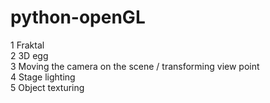 # python-openGL
1 Fraktal <br />
2 3D egg <br />
3 Moving the camera on the scene / transforming view point <br />
4 Stage lighting <br />
5 Object texturing <br />
